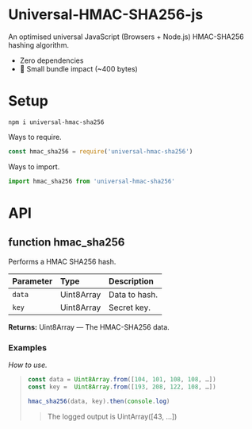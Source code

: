 # Universal-HMAC-SHA256-js

An optimised universal JavaScript (Browsers + Node.js) HMAC-SHA256 hashing algorithm.

- Zero dependencies
- 🤏 Small bundle impact (~400 bytes)

# Setup

```shell
npm i universal-hmac-sha256
```

Ways to require.

```js
const hmac_sha256 = require('universal-hmac-sha256')
```

Ways to import.

```js
import hmac_sha256 from 'universal-hmac-sha256'
```

# API

## function hmac_sha256

Performs a HMAC SHA256 hash.

| Parameter | Type       | Description   |
| :-------- | :--------- | :------------ |
| `data`    | Uint8Array | Data to hash. |
| `key`     | Uint8Array | Secret key.   |

**Returns:** Uint8Array — The HMAC-SHA256 data.

### Examples

_How to use._

> ```js
> const data = Uint8Array.from([104, 101, 108, 108, …])
> const key =  Uint8Array.from([193, 208, 122, 108, …])
>
> hmac_sha256(data, key).then(console.log)
> ```
>
> > The logged output is UintArray(\[43, …])
